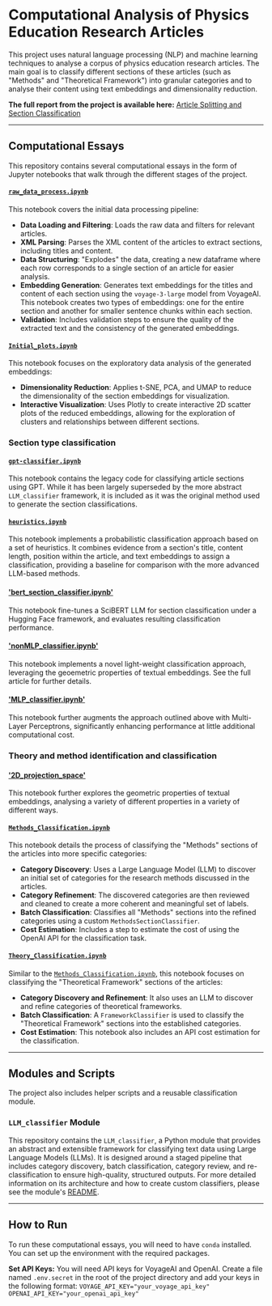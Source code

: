 # Computational Analysis of Physics Education Research Articles

This project uses natural language processing (NLP) and machine learning techniques to analyse a corpus of physics education research articles. The main goal is to classify different sections of these articles (such as "Methods" and "Theoretical Framework") into granular categories and to analyse their content using text embeddings and dimensionality reduction.

**The full report from the project is available here:** [Article Splitting and Section Classification](./Article_Splitting_and_Section_Classification--INTED-UiO--Summer_2025.pdf)

---

## Computational Essays

This repository contains several computational essays in the form of Jupyter notebooks that walk through the different stages of the project.

#### [`raw_data_process.ipynb`](./raw_data_process.ipynb)

This notebook covers the initial data processing pipeline:

* **Data Loading and Filtering**: Loads the raw data and filters for relevant articles.
* **XML Parsing**: Parses the XML content of the articles to extract sections, including titles and content.
* **Data Structuring**: "Explodes" the data, creating a new dataframe where each row corresponds to a single section of an article for easier analysis.
* **Embedding Generation**: Generates text embeddings for the titles and content of each section using the `voyage-3-large` model from VoyageAI. This notebook creates two types of embeddings: one for the entire section and another for smaller sentence chunks within each section.
* **Validation**: Includes validation steps to ensure the quality of the extracted text and the consistency of the generated embeddings.

#### [`Initial_plots.ipynb`](./Initial_plots.ipynb)

This notebook focuses on the exploratory data analysis of the generated embeddings:

* **Dimensionality Reduction**: Applies t-SNE, PCA, and UMAP to reduce the dimensionality of the section embeddings for visualization.
* **Interactive Visualization**: Uses Plotly to create interactive 2D scatter plots of the reduced embeddings, allowing for the exploration of clusters and relationships between different sections.

### Section type classification

#### [`gpt-classifier.ipynb`](./section_type_classification/gpt-classifier.ipynb)

This notebook contains the legacy code for classifying article sections using GPT. While it has been largely superseded by the more abstract `LLM_classifier` framework, it is included as it was the original method used to generate the section classifications.

#### [`heuristics.ipynb`](./section_type_classification/heuristics.ipynb)

This notebook implements a probabilistic classification approach based on a set of heuristics. It combines evidence from a section's title, content length, position within the article, and text embeddings to assign a classification, providing a baseline for comparison with the more advanced LLM-based methods.

#### ['bert_section_classifier.ipynb'](./section_type_classification/bert_section_classifier.ipynb)

This notebook fine-tunes a SciBERT LLM for section classification under a Hugging Face framework, and evaluates resulting classification performance.

#### ['nonMLP_classifier.ipynb'](./section_type_classification/nonMLP_classifier.ipynb)

This notebook implements a novel light-weight classification approach, leveraging the geoemetric properties of textual embeddings. See the full article for further details.

#### ['MLP_classifier.ipynb'](./section_type_classification/MLP_classifier.ipynb)

This notebook further augments the approach outlined above with Multi-Layer Perceptrons, significantly enhancing performance at little additional computational cost. 

### Theory and method identification and classification

#### ['2D_projection_space'](./section_type_classification/2D_projection_space.ipynb)

This notebook further explores the geometric properties of textual embeddings, analysing a variety of different properties in a variety of different ways.

#### [`Methods_Classification.ipynb`](./theory_and_methods_identification/Methods_Classification.ipynb)

This notebook details the process of classifying the "Methods" sections of the articles into more specific categories:

* **Category Discovery**: Uses a Large Language Model (LLM) to discover an initial set of categories for the research methods discussed in the articles.
* **Category Refinement**: The discovered categories are then reviewed and cleaned to create a more coherent and meaningful set of labels.
* **Batch Classification**: Classifies all "Methods" sections into the refined categories using a custom `MethodsSectionClassifier`.
* **Cost Estimation**: Includes a step to estimate the cost of using the OpenAI API for the classification task.

#### [`Theory_Classification.ipynb`](./theory_and_methods_identification/Theory_Classification.ipynb)

Similar to the [`Methods_Classification.ipynb`](./Methods_Classification.ipynb), this notebook focuses on classifying the "Theoretical Framework" sections of the articles:

* **Category Discovery and Refinement**: It also uses an LLM to discover and refine categories of theoretical frameworks.
* **Batch Classification**: A `FrameworkClassifier` is used to classify the "Theoretical Framework" sections into the established categories.
* **Cost Estimation**: This notebook also includes an API cost estimation for the classification.


---

## Modules and Scripts

The project also includes helper scripts and a reusable classification module.

### `LLM_classifier` Module

This repository contains the `LLM_classifier`, a Python module that provides an abstract and extensible framework for classifying text data using Large Language Models (LLMs). It is designed around a staged pipeline that includes category discovery, batch classification, category review, and re-classification to ensure high-quality, structured outputs. For more detailed information on its architecture and how to create custom classifiers, please see the module's [README](./LLM_classifier/README.md).

---

## How to Run

To run these computational essays, you will need to have `conda` installed. You can set up the environment with the required packages.

**Set API Keys:**
    You will need API keys for VoyageAI and OpenAI. Create a file named `.env.secret` in the root of the project directory and add your keys in the following format:
    ```
    VOYAGE_API_KEY="your_voyage_api_key"
    OPENAI_API_KEY="your_openai_api_key"
    ```